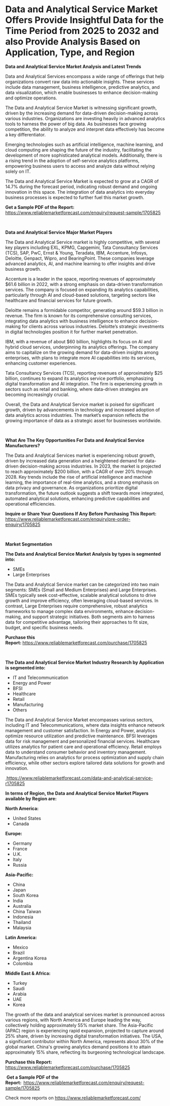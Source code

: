 <p><h1>Data and Analytical Service Market Offers Provide Insightful Data for the Time Period from 2025 to 2032 and also Provide Analysis Based on Application, Type, and Region</h1></p><p><strong>Data and Analytical Service Market Analysis and Latest Trends</strong></p>
<p><p>Data and Analytical Services encompass a wide range of offerings that help organizations convert raw data into actionable insights. These services include data management, business intelligence, predictive analytics, and data visualization, which enable businesses to enhance decision-making and optimize operations.</p><p>The Data and Analytical Service Market is witnessing significant growth, driven by the increasing demand for data-driven decision-making across various industries. Organizations are investing heavily in advanced analytics tools to harness the power of big data. As businesses face growing competition, the ability to analyze and interpret data effectively has become a key differentiator.</p><p>Emerging technologies such as artificial intelligence, machine learning, and cloud computing are shaping the future of the industry, facilitating the development of more sophisticated analytical models. Additionally, there is a rising trend in the adoption of self-service analytics platforms, empowering business users to access and analyze data without relying solely on IT.</p><p>The Data and Analytical Service Market is expected to grow at a CAGR of 14.7% during the forecast period, indicating robust demand and ongoing innovation in this space. The integration of data analytics into everyday business processes is expected to further fuel this market growth.</p></p>
<p><strong>Get a Sample PDF of the Report:&nbsp;</strong> <a href="https://www.reliablemarketforecast.com/enquiry/request-sample/1705825?utm_campaign=3123&utm_medium=2&utm_source=Github&utm_content=ia&utm_term=27032025&utm_id=data-and-analytical-service">https://www.reliablemarketforecast.com/enquiry/request-sample/1705825</a></p>
<p>&nbsp;</p>
<p><strong>Data and Analytical Service Major Market Players</strong></p>
<p><p>The Data and Analytical Service market is highly competitive, with several key players including EXL, KPMG, Capgemini, Tata Consultancy Services (TCS), SAP, PwC, Ernst & Young, Teradata, IBM, Accenture, Infosys, Deloitte, Genpact, Wipro, and BearingPoint. These companies leverage advanced analytics, AI, and machine learning to offer insights and drive business growth.</p><p>Accenture is a leader in the space, reporting revenues of approximately $61.6 billion in 2022, with a strong emphasis on data-driven transformation services. The company is focused on expanding its analytics capabilities, particularly through AI and cloud-based solutions, targeting sectors like healthcare and financial services for future growth.</p><p>Deloitte remains a formidable competitor, generating around $59.3 billion in revenue. The firm is known for its comprehensive consulting services, integrating data analytics with business intelligence to enhance decision-making for clients across various industries. Deloitte’s strategic investments in digital technologies position it for further market penetration.</p><p>IBM, with a revenue of about $60 billion, highlights its focus on AI and hybrid cloud services, underpinning its analytics offerings. The company aims to capitalize on the growing demand for data-driven insights among enterprises, with plans to integrate more AI capabilities into its services, enhancing customer experiences.</p><p>Tata Consultancy Services (TCS), reporting revenues of approximately $25 billion, continues to expand its analytics service portfolio, emphasizing digital transformation and AI integration. The firm is experiencing growth in sectors such as retail and banking, where data-driven strategies are becoming increasingly crucial.</p><p>Overall, the Data and Analytical Service market is poised for significant growth, driven by advancements in technology and increased adoption of data analytics across industries. The market’s expansion reflects the growing importance of data as a strategic asset for businesses worldwide.</p></p>
<p>&nbsp;</p>
<p><strong>What Are The Key Opportunities For Data and Analytical Service Manufacturers?</strong></p>
<p><p>The Data and Analytical Services market is experiencing robust growth, driven by increased data generation and a heightened demand for data-driven decision-making across industries. In 2023, the market is projected to reach approximately $200 billion, with a CAGR of over 20% through 2028. Key trends include the rise of artificial intelligence and machine learning, the importance of real-time analytics, and a strong emphasis on data privacy and governance. As organizations prioritize digital transformation, the future outlook suggests a shift towards more integrated, automated analytical solutions, enhancing predictive capabilities and operational efficiencies.</p></p>
<p><strong>Inquire or Share Your Questions If Any Before Purchasing This Report:</strong> <a href="https://www.reliablemarketforecast.com/enquiry/pre-order-enquiry/1705825?utm_campaign=3123&utm_medium=2&utm_source=Github&utm_content=ia&utm_term=27032025&utm_id=data-and-analytical-service">https://www.reliablemarketforecast.com/enquiry/pre-order-enquiry/1705825</a></p>
<p>&nbsp;</p>
<p><strong>Market Segmentation</strong></p>
<p><strong>The Data and Analytical Service Market Analysis by types is segmented into:</strong></p>
<p><ul><li>SMEs</li><li>Large Enterprises</li></ul></p>
<p><p>The Data and Analytical Service market can be categorized into two main segments: SMEs (Small and Medium Enterprises) and Large Enterprises. SMEs typically seek cost-effective, scalable analytical solutions to drive growth and improve efficiency, often leveraging cloud-based services. In contrast, Large Enterprises require comprehensive, robust analytics frameworks to manage complex data environments, enhance decision-making, and support strategic initiatives. Both segments aim to harness data for competitive advantage, tailoring their approaches to fit size, budget, and specific business needs.</p></p>
<p><strong>Purchase this Report:&nbsp;</strong><a href="https://www.reliablemarketforecast.com/purchase/1705825?utm_campaign=3123&utm_medium=2&utm_source=Github&utm_content=ia&utm_term=27032025&utm_id=data-and-analytical-service">https://www.reliablemarketforecast.com/purchase/1705825</a></p>
<p>&nbsp;</p>
<p><strong>The Data and Analytical Service Market Industry Research by Application is segmented into:</strong></p>
<p><ul><li>IT and Telecommunication</li><li>Energy and Power</li><li>BFSI</li><li>Healthcare</li><li>Retail</li><li>Manufacturing</li><li>Others</li></ul></p>
<p><p>The Data and Analytical Service Market encompasses various sectors, including IT and Telecommunications, where data insights enhance network management and customer satisfaction. In Energy and Power, analytics optimize resource utilization and predictive maintenance. BFSI leverages data for risk management and personalized financial services. Healthcare utilizes analytics for patient care and operational efficiency. Retail employs data to understand consumer behavior and inventory management. Manufacturing relies on analytics for process optimization and supply chain efficiency, while other sectors explore tailored data solutions for growth and innovation.</p></p>
<p><a href="https://www.reliablemarketforecast.com/data-and-analytical-service-r1705825?utm_campaign=3123&utm_medium=2&utm_source=Github&utm_content=ia&utm_term=27032025&utm_id=data-and-analytical-service">&nbsp;https://www.reliablemarketforecast.com/data-and-analytical-service-r1705825</a></p>
<p><strong>In terms of Region, the Data and Analytical Service Market Players available by Region are:</strong></p>
<p>
    <p> <strong> North America: </strong>
        <ul>
            <li>United States</li>
            <li>Canada</li>
        </ul>
        </p> 
    <p> <strong> Europe: </strong>
        <ul>
            <li>Germany</li>
            <li>France</li>
            <li>U.K.</li>
            <li>Italy</li>
            <li>Russia</li>
        </ul>
        </p> 
    <p> <strong> Asia-Pacific: </strong>
        <ul>
            <li>China</li>
            <li>Japan</li>
            <li>South Korea</li>
            <li>India</li>
            <li>Australia</li>
            <li>China Taiwan</li>
            <li>Indonesia</li>
            <li>Thailand</li>
            <li>Malaysia</li>
        </ul>
        </p> 
    <p> <strong> Latin America: </strong>
        <ul>
            <li>Mexico</li>
            <li>Brazil</li>
            <li>Argentina Korea</li>
            <li>Colombia</li>
        </ul>
        </p> 
    <p> <strong> Middle East & Africa: </strong>
        <ul>
            <li>Turkey</li>
            <li>Saudi</li>
            <li>Arabia</li>
            <li>UAE</li>
            <li>Korea</li>
        </ul>
    </p>
    </p>
<p><p>The growth of the data and analytical services market is pronounced across various regions, with North America and Europe leading the way, collectively holding approximately 55% market share. The Asia-Pacific (APAC) region is experiencing rapid expansion, projected to capture around 25% share, driven by increasing digital transformation initiatives. The USA, a significant contributor within North America, represents about 30% of the global market. China's growing analytics demand positions it to attain approximately 15% share, reflecting its burgeoning technological landscape.</p></p>
<p><strong>Purchase this Report: </strong><a href="https://www.reliablemarketforecast.com/purchase/1705825?utm_campaign=3123&utm_medium=2&utm_source=Github&utm_content=ia&utm_term=27032025&utm_id=data-and-analytical-service">https://www.reliablemarketforecast.com/purchase/1705825</a></p>
<p>&nbsp;<strong>Get a Sample PDF of the Report:&nbsp;&nbsp;</strong><a href="https://www.reliablemarketforecast.com/enquiry/request-sample/1705825?utm_campaign=3123&utm_medium=2&utm_source=Github&utm_content=ia&utm_term=27032025&utm_id=data-and-analytical-service">https://www.reliablemarketforecast.com/enquiry/request-sample/1705825</a></p>
<p><strong></strong></p>
<p>Check more reports on <a href="https://www.reliablemarketforecast.com/?utm_campaign=3123&utm_medium=2&utm_source=Github&utm_content=ia&utm_term=27032025&utm_id=data-and-analytical-service">https://www.reliablemarketforecast.com/</a></p>